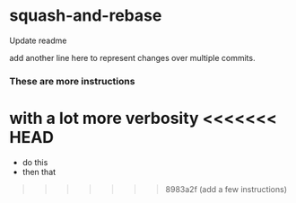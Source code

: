 # squash-and-rebase

Update readme

add another line here to represent changes over multiple commits.


### These are more instructions

with a lot more verbosity
<<<<<<< HEAD
=======

* do this
* then that
>>>>>>> 8983a2f (add a few instructions)
